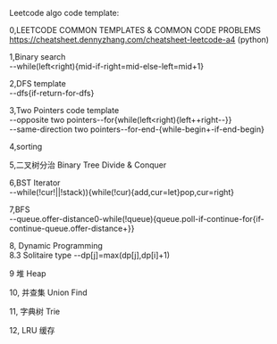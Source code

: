 Leetcode algo code template:

0,LEETCODE COMMON TEMPLATES & COMMON CODE PROBLEMS
https://cheatsheet.dennyzhang.com/cheatsheet-leetcode-a4 (python)

1,Binary search   
--while(left<right){mid-if-right=mid-else-left=mid+1}

2,DFS template                                                                                                            
--dfs{if-return-for-dfs}

3,Two Pointers code template                                           
--opposite two pointers--for{while(left<right){left++right--}}                                  
--same-direction two pointers--for-end-{while-begin+-if-end-begin}
        
4,sorting

5,⼆叉树分治 Binary Tree Divide & Conquer

6,BST Iterator                                                 
--while(!cur!||!stack)){while(!cur){add,cur=let}pop,cur=right}

7,BFS                                                       
--queue.offer-distance0-while(!queue){queue.poll-if-continue-for{if-continue-queue.offer-distance+}}
    
8, Dynamic Programming                                                       
8.3 Solitaire type --dp[j]=max(dp[j],dp[i]+1)
                                                                                                            
9 堆 Heap 
                                                                       
10, 并查集 Union Find 
                                                                                                            
11, 字典树 Trie                                      
                                      
12, LRU 缓存
